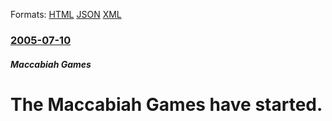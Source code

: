 
Formats: [HTML](/news/2005/07/10/the-maccabiah-games-have-started.html)  [JSON](/news/2005/07/10/the-maccabiah-games-have-started.json)  [XML](/news/2005/07/10/the-maccabiah-games-have-started.xml)  

### [2005-07-10](/news/2005/07/10/index.md)

##### Maccabiah Games
#  The Maccabiah Games have started.



